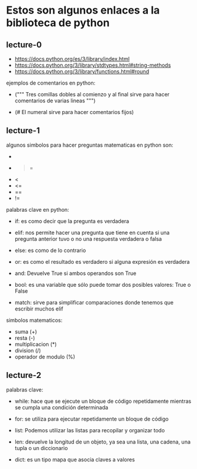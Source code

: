 # Estos son algunos enlaces a la biblioteca de python


## lecture-0
* https://docs.python.org/es/3/library/index.html
* https://docs.python.org/3/library/stdtypes.html#string-methods
* https://docs.python.org/3/library/functions.html#round

ejemplos de comentarios en python:

* (""" Tres comillas dobles al comienzo y al final sirve para hacer comentarios de varias lineas """)

* (# El numeral sirve para hacer comentarios fijos)

## lecture-1
algunos simbolos para hacer preguntas matematicas en python son:

* >
* >=
* <
* <=
* ==
* !=

palabras clave en python:

* if: es como decir que la pregunta es verdadera

* elif: nos permite hacer una pregunta que tiene en cuenta si una pregunta anterior tuvo o no una respuesta verdadera o falsa

* else: es como de lo contrario

* or: es como el resultado es verdadero si alguna expresión es verdadera

* and: Devuelve True si ambos operandos son True

* bool: es una variable que sólo puede tomar dos posibles valores: True o False

* match: sirve para simplificar comparaciones donde tenemos que escribir muchos elif


simbolos matematicos:

* suma (+)
* resta (-)
* multiplicacion (*)
* division (/)
* operador de modulo (%)

## lecture-2
palabras clave:

* while: hace que se ejecute un bloque de código repetidamente mientras se cumpla una condición determinada

* for: se utiliza para ejecutar repetidamente un bloque de código

* list: Podemos utilizar las listas para recopilar y organizar todo

* len: devuelve la longitud de un objeto, ya sea una lista, una cadena, una tupla o un diccionario

* dict: es un tipo mapa que asocia claves a valores